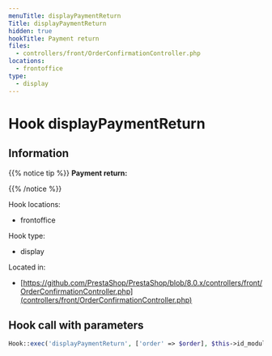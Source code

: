 ```yaml
---
menuTitle: displayPaymentReturn
Title: displayPaymentReturn
hidden: true
hookTitle: Payment return
files:
  - controllers/front/OrderConfirmationController.php
locations:
  - frontoffice
type:
  - display
---
```


# Hook displayPaymentReturn

## Information

{{% notice tip %}}
**Payment return:** 


{{% /notice %}}

Hook locations: 
  - frontoffice

Hook type: 
  - display

Located in: 
  - [https://github.com/PrestaShop/PrestaShop/blob/8.0.x/controllers/front/OrderConfirmationController.php](controllers/front/OrderConfirmationController.php)

## Hook call with parameters

```php
Hook::exec('displayPaymentReturn', ['order' => $order], $this->id_module)
```
